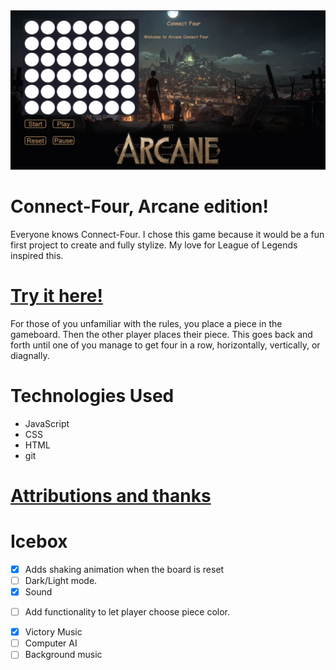 <img src="./Images/Screenshot.png">


# Connect-Four, Arcane edition!

Everyone knows Connect-Four. I chose this game because it would be a fun first project to create and fully stylize. My love for League of Legends inspired this. 

# [Try it here!](https://chimerical-pie-f73be7.netlify.app/) 

For those of you unfamiliar with the rules, you place a piece in the gameboard. Then the other player places their piece. This goes back and forth until one of you manage to get four in a row, horizontally, vertically, or diagnally. 

# Technologies Used

- JavaScript
- CSS
- HTML
- git

# [Attributions and thanks](./Assets.md)

# Icebox 
 - [X] Adds shaking animation when the board is reset 
-  [ ] Dark/Light mode. 
-  [X] Sound 
+  [ ] Add functionality to let player choose piece color.
-  [X] Victory Music
-  [ ] Computer AI
-  [ ] Background music
